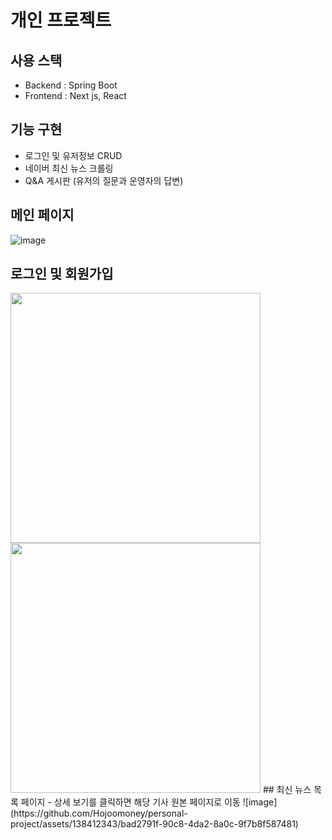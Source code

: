 # 개인 프로젝트
## 사용 스택
- Backend : Spring Boot
- Frontend : Next js, React
## 기능 구현
- 로그인 및 유저정보 CRUD
- 네이버 최신 뉴스 크롤링
- Q&A 게시판 (유저의 질문과 운영자의 답변)
## 메인 페이지
![image](https://github.com/Hojoomoney/personal-project/assets/138412343/f13f6083-b641-4c73-9242-778a13ddfb73)
## 로그인 및 회원가입
<img src="https://github.com/Hojoomoney/personal-project/assets/138412343/7f5631e3-0872-407e-ae1f-cd11e19ad330" width="400" height="400"/>
<img src="https://github.com/Hojoomoney/personal-project/assets/138412343/b5ca46cd-45c9-4d9d-b420-e960922e8ba4" width="400" height="400"/>
## 최신 뉴스 목록 페이지
- 상세 보기를 클릭하면 해당 기사 원본 페이지로 이동
![image](https://github.com/Hojoomoney/personal-project/assets/138412343/bad2791f-90c8-4da2-8a0c-9f7b8f587481)
